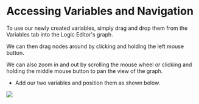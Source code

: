 # Accessing Variables and Navigation

To use our newly created variables, simply drag and drop them from the Variables tab into the Logic Editor's graph.

We can then drag nodes around by clicking and holding the left mouse button.

We can also zoom in and out by scrolling the mouse wheel or clicking and holding the middle mouse button to pan the view of the graph.

* Add our two variables and position them as shown below.

![](../../.gitbook/assets/9_gettingvariablesandnavigation.gif)

